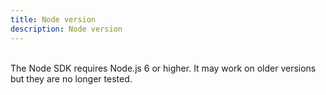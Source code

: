 ```yaml
---
title: Node version
description: Node version
---
```

<br>
The Node SDK requires Node.js 6 or higher. It may work on older versions but they are no longer tested.